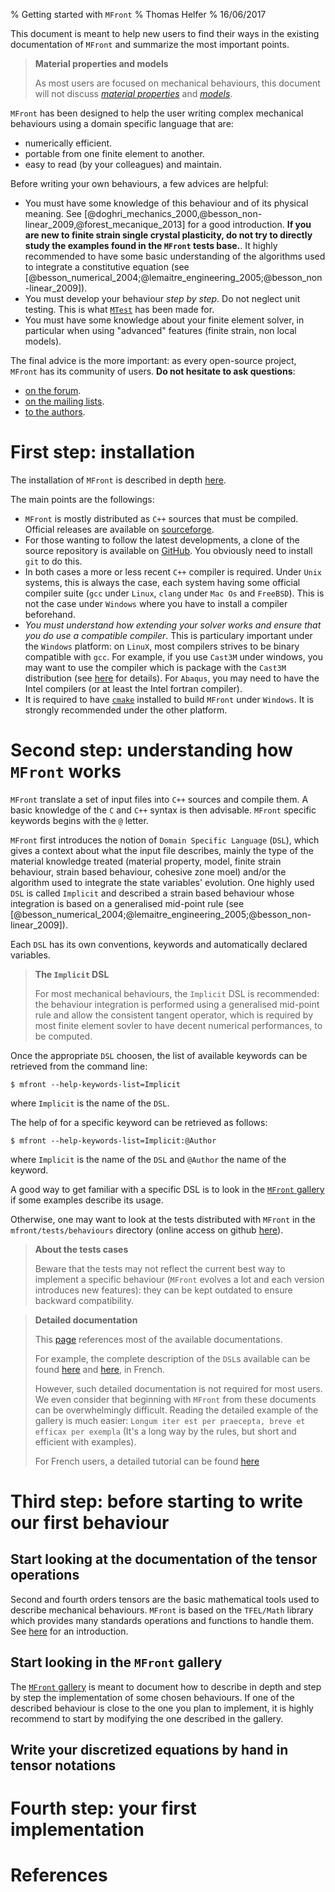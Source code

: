 % Getting started with `MFront`
% Thomas Helfer
% 16/06/2017

This document is meant to help new users to find their ways in the
existing documentation of `MFront` and summarize the most important
points.

> **Material properties and models**
> 
> As most users are focused on mechanical behaviours, this document
> will not discuss [*material properties*](material-properties.html)
> and [*models*](models.html).

`MFront` has been designed to help the user writing complex
mechanical behaviours using a domain specific language that are:

- numerically efficient.
- portable from one finite element to another.
- easy to read (by your colleagues) and maintain.

Before writing your own behaviours, a few advices are helpful:

- You must have some knowledge of this behaviour and of its physical
  meaning. See
  [@doghri_mechanics_2000,@besson_non-linear_2009,@forest_mecanique_2013]
  for a good introduction. **If you are new to finite strain single
  crystal plasticity, do not try to directly study the examples found in
  the `MFront` tests base.**. It highly recommended to have some basic
  understanding of the algorithms used to integrate a constitutive
  equation (see
  [@besson_numerical_2004;@lemaitre_engineering_2005;@besson_non-linear_2009]).
- You must develop your behaviour *step by step*. Do not neglect unit
  testing. This is what [`MTest`](.md) has been made for.
- You must have some knowledge about your finite element solver, in
  particular when using "advanced" features (finite strain, non local
  models).

The final advice is the more important: as every open-source project,
`MFront` has its community of users. **Do not hesitate to ask
questions**:

- [on the forum](https://sourceforge.net/p/tfel/discussion/).
- [on the mailing lists](https://sourceforge.net/p/tfel/tfel/).
- [to the authors](mailto:tfel-contact@cea.fr).

# First step: installation

The installation of `MFront` is described in depth [here](install.html).

The main points are the followings:

- `MFront` is mostly distributed as `C++` sources that must be compiled.
  Official releases are available on
  [sourceforge](https://sourceforge.net/projects/tfel/files/).
- For those wanting to follow the latest developments, a clone of the
  source repository is available on
  [GitHub](https://github.com/thelfer/tfel). You obviously need to
  install `git` to do this.
- In both cases a more or less recent `C++` compiler is required. Under
  `Unix` systems, this is always the case, each system having some
  official compiler suite (`gcc` under `Linux`, `clang` under `Mac Os`
  and `FreeBSD`). This is not the case under `Windows` where you have to
  install a compiler beforehand.
- *You must understand how extending your solver works and ensure that
  you do use a compatible compiler*. This is particulary important under
  the `Windows` platform: on `LinuX`, most compilers strives to be
  binary compatible with `gcc`. For example, if you use `Cast3M` under
  windows, you may want to use the compiler which is package with the
  `Cast3M` distribution (see [here](install-windows-Cast3M2017.html) for
  details). For `Abaqus`, you may need to have the Intel compilers (or
  at least the Intel fortran compiler).
- It is required to have [`cmake`](https://cmake.org/) installed to
  build `MFront` under `Windows`. It is strongly recommended under the
  other platform.

# Second step: understanding how `MFront` works

`MFront` translate a set of input files into `C++` sources and compile
them. A basic knowledge of the `C` and `C++` syntax is then advisable.
`MFront` specific keywords begins with the `@` letter.

`MFront` first introduces the notion of `Domain Specific Language`
(`DSL`), which gives a context about what the input file describes,
mainly the type of the material knowledge treated (material property,
model, finite strain behaviour, strain based behaviour, cohesive zone
moel) and/or the algorithm used to integrate the state variables'
evolution. One highly used `DSL` is called `Implicit` and described a
strain based behaviour whose integration is based on a generalised
mid-point rule (see
[@besson_numerical_2004;@lemaitre_engineering_2005;@besson_non-linear_2009]).

Each `DSL` has its own conventions, keywords and automatically declared
variables.

> **The `Implicit` DSL**
> 
> For most mechanical behaviours, the `Implicit` DSL is recommended: the
> behaviour integration is performed using a generalised mid-point rule
> and allow the consistent tangent operator, which is required by most
> finite element sovler to have decent numerical performances, to be
> computed.

Once the appropriate `DSL` choosen, the list of available keywords can
be retrieved from the command line:

~~~~{.bash}
$ mfront --help-keywords-list=Implicit
~~~~

where `Implicit` is the name of the `DSL`.

The help of for a specific keyword can be retrieved as follows:

~~~~{.bash}
$ mfront --help-keywords-list=Implicit:@Author
~~~~

where `Implicit` is the name of the `DSL` and `@Author` the name of the
keyword.

A good way to get familiar with a specific DSL is to look in the
[`MFront` gallery](gallery.html) if some examples describe its usage.

Otherwise, one may want to look at the tests distributed with `MFront`
in the `mfront/tests/behaviours` directory (online access on github
[here](https://github.com/thelfer/tfel/tree/master/mfront/tests/behaviours)).

> **About the tests cases**
> 
> Beware that the tests may not reflect the current best way to
> implement a specific behaviour (`MFront` evolves a lot and each
> version introduces new features): they can be kept outdated to ensure
> backward compatibility.

> **Detailed documentation**
> 
> This [page](documentations.html) references most of the available
> documentations.
> 
> For example, the complete description of the `DSL`s available can
> be found [here](documents/mfront/mfront.pdf) and
> [here](documents/mfront/behaviours.pdf), in French.
> 
> However, such detailed documentation is not required for most users.
> We even consider that beginning with `MFront` from these documents
> can be overwhelmingly difficult. Reading the detailed example of the
> gallery is much easier: `Longum iter est per praecepta, breve et
> efficax per exempla` (It's a long way by the rules, but short and
> efficient with examples).
> 
> For French users, a detailed tutorial can be found
> [here](documents/tutoriel/tutoriel.pdf)

# Third step: before starting to write our first behaviour

## Start looking at the documentation of the tensor operations

Second and fourth orders tensors are the basic mathematical tools used
to describe mechanical behaviours. `MFront` is based on the `TFEL/Math`
library which provides many standards operations and functions to handle
them. See [here](tensors.html) for an introduction.

## Start looking in the `MFront` gallery

The [`MFront` gallery](gallery.html) is meant to document how to
describe in depth and step by step the implementation of some chosen
behaviours. If one of the described behaviour is close to the one you
plan to implement, it is highly recommend to start by modifying the one
described in the gallery.

## Write your discretized equations by hand in tensor notations

# Fourth step: your first implementation



# References

<!-- Local IspellDict: english -->
